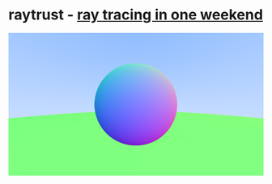 # raytrust - [ray tracing in one weekend][book]

<!-- `cargo run --release | convert - raytrust.png` -->
![A bunch of spheres rendeded by ray tracing][image]

[book]: https://raytracing.github.io/books/RayTracingInOneWeekend.html
[image]: ./raytrust.png
